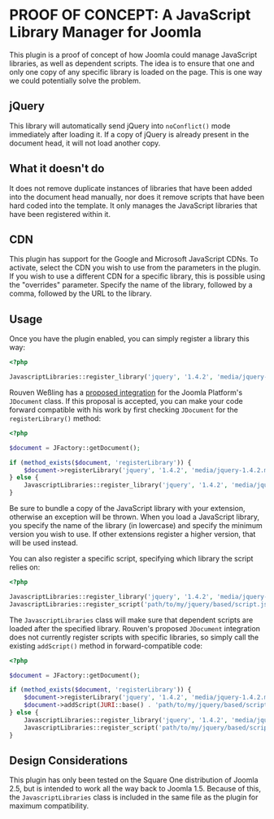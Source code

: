 # PROOF OF CONCEPT: A JavaScript Library Manager for Joomla

This plugin is a proof of concept of how Joomla could manage JavaScript libraries, as well as dependent scripts. The idea is to ensure that one and only one copy of any specific library is loaded on the page. This is one way we could potentially solve the problem.

## jQuery

This library will automatically send jQuery into `noConflict()` mode immediately after loading it. If a copy of jQuery is already present in the document head, it will not load another copy.

## What it doesn't do

It does not remove duplicate instances of libraries that have been added into the document head manually, nor does it remove scripts that have been hard coded into the template. It only manages the JavaScript libraries that have been registered within it.

## CDN

This plugin has support for the Google and Microsoft JavaScript CDNs. To activate, select the CDN you wish to use from the parameters in the plugin. If you wish to use a different CDN for a specific library, this is possible using the "overrides" parameter. Specify the name of the library, followed by a comma, followed by the URL to the library.

## Usage

Once you have the plugin enabled, you can simply register a library this way:

```php
<?php

JavascriptLibraries::register_library('jquery', '1.4.2', 'media/jquery-1.4.2.min.js');
```

Rouven Weßling has a [proposed integration](https://github.com/realityking/joomla-platform/compare/loader) for the Joomla Platform's `JDocument` class. If this proposal is accepted, you can make your code forward compatible with his work by first checking `JDocument` for the `registerLibrary()` method:

```php
<?php

$document = JFactory::getDocument();

if (method_exists($document, 'registerLibrary')) {
	$document->registerLibrary('jquery', '1.4.2', 'media/jquery-1.4.2.min.js');
} else {
	JavascriptLibraries::register_library('jquery', '1.4.2', 'media/jquery-1.4.2.min.js');
}
```

Be sure to bundle a copy of the JavaScript library with your extension, otherwise an exception will be thrown. When you load a JavaScript library, you specify the name of the library (in lowercase) and specify the minimum version you wish to use. If other extensions register a higher version, that will be used instead.

You can also register a specific script, specifying which library the script relies on:

```php
<?php

JavascriptLibraries::register_library('jquery', '1.4.2', 'media/jquery-1.4.2.min.js');
JavascriptLibraries::register_script('path/to/my/jquery/based/script.js', 'jquery');
```

The `JavascriptLibraries` class will make sure that dependent scripts are loaded after the specified library. Rouven's proposed `JDocument` integration does not currently register scripts with specific libraries, so simply call the existing `addScript()` method in forward-compatible code:

```php
<?php

$document = JFactory::getDocument();

if (method_exists($document, 'registerLibrary')) {
	$document->registerLibrary('jquery', '1.4.2', 'media/jquery-1.4.2.min.js');
	$document->addScript(JURI::base() . 'path/to/my/jquery/based/script.js');
} else {
	JavascriptLibraries::register_library('jquery', '1.4.2', 'media/jquery-1.4.2.min.js');
	JavascriptLibraries::register_script('path/to/my/jquery/based/script.js', 'jquery');
}
```

## Design Considerations

This plugin has only been tested on the Square One distribution of Joomla 2.5, but is intended to work all the way back to Joomla 1.5. Because of this, the `JavascriptLibraries` class is included in the same file as the plugin for maximum compatibility.
